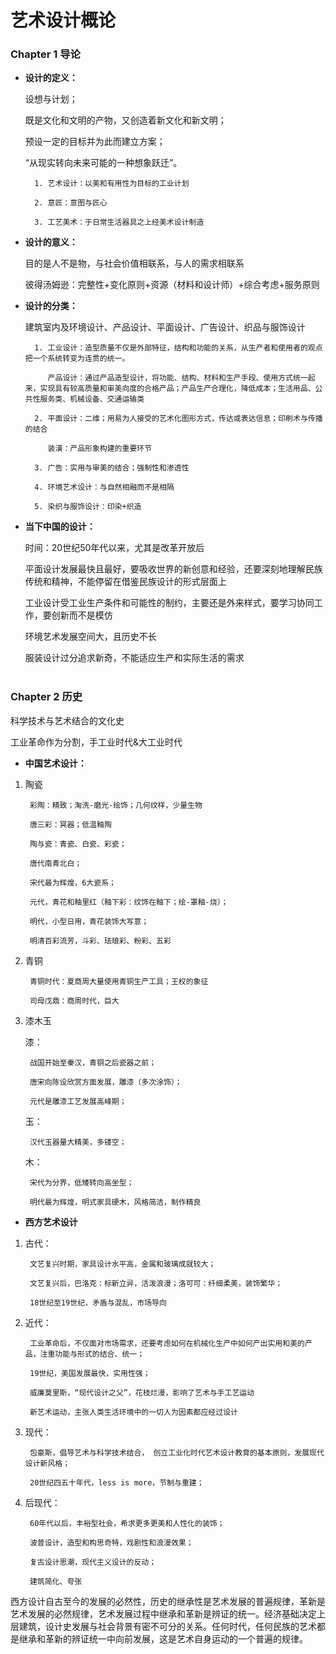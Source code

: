 # 艺术设计概论

### Chapter 1 导论
 
* **设计的定义：**

	设想与计划；

	既是文化和文明的产物，又创造着新文化和新文明；

	预设一定的目标并为此而建立方案；

	“从现实转向未来可能的一种想象跃迁”。

		1. 艺术设计：以美和有用性为目标的工业计划

		2. 意匠：意图与匠心

		3. 工艺美术：于日常生活器具之上经美术设计制造

* **设计的意义：**

	目的是人不是物，与社会价值相联系，与人的需求相联系

	彼得汤姆逊：完整性+变化原则+资源（材料和设计师）+综合考虑+服务原则

* **设计的分类：**

	建筑室内及环境设计、产品设计、平面设计、广告设计、织品与服饰设计

		1. 工业设计：造型质量不仅是外部特征，结构和功能的关系，从生产者和使用者的观点把一个系统转变为连贯的统一。

		   产品设计：通过产品造型设计，将功能、结构、材料和生产手段、使用方式统一起来，实现具有较高质量和审美向度的合格产品；产品生产合理化，降低成本；生活用品、公共性服务类、机械设备、交通运输类

		2. 平面设计：二维；用易为人接受的艺术化图形方式，传达或表达信息；印刷术与传播的结合
		
		   装潢：产品形象构建的重要环节

		3. 广告：实用与审美的结合；强制性和渗透性

		4. 环境艺术设计：与自然相融而不是相隔

		5. 染织与服饰设计：印染+织造

* **当下中国的设计：**

	时间：20世纪50年代以来，尤其是改革开放后

	平面设计发展最快且最好，要吸收世界的新创意和经验，还要深刻地理解民族传统和精神，不能停留在借鉴民族设计的形式层面上

	工业设计受工业生产条件和可能性的制约，主要还是外来样式，要学习协同工作，要创新而不是模仿

	环境艺术发展空间大，且历史不长

	服装设计过分追求新奇，不能适应生产和实际生活的需求
<br/><br/>
### Chapter 2 历史

科学技术与艺术结合的文化史

工业革命作为分割，手工业时代&大工业时代

* **中国艺术设计：**

1. 陶瓷

		彩陶：精致；淘洗-磨光-绘饰；几何纹样，少量生物

		唐三彩：冥器；低温釉陶

		陶与瓷：青瓷、白瓷、彩瓷；

		唐代南青北白；

		宋代最为辉煌，6大瓷系；

		元代，青花和釉里红（釉下彩：纹饰在釉下；绘-罩釉-烧）；

		明代，小型日用，青花装饰大写意；

		明清百彩流芳，斗彩、珐琅彩、粉彩、五彩

2. 青铜

		青铜时代：夏商周大量使用青铜生产工具；王权的象征

		司母戊鼎：商周时代，巨大

3. 漆木玉

	漆：

		战国开始至秦汉，青铜之后瓷器之前；

		唐宋向陈设欣赏方面发展，雕漆（多次涂饰）；

		元代是雕漆工艺发展高峰期；

	玉：

		汉代玉器量大精美，多镂空；

	木：

		宋代为分界，低矮转向高坐型；

		明代最为辉煌，明式家具硬木，风格简洁，制作精良

* **西方艺术设计**

1. 古代：

		文艺复兴时期，家具设计水平高，金属和玻璃成就较大；

		文艺复兴后，巴洛克：标新立异，活泼浪漫；洛可可：纤细柔美，装饰繁华；

		18世纪至19世纪，矛盾与混乱，市场导向

2. 近代：

		工业革命后，不仅面对市场需求，还要考虑如何在机械化生产中如何产出实用和美的产品，注重功能与形式的结合、统一；

		19世纪，美国发展最快，实用性强；

		威廉莫里斯，“现代设计之父”，花枝烂漫，影响了艺术与手工艺运动

		新艺术运动，主张人类生活环境中的一切人为因素都应经过设计	

3. 现代：

		包豪斯，倡导艺术与科学技术结合， 创立工业化时代艺术设计教育的基本原则，发展现代设计新风格；

		20世纪四五十年代，less is more，节制与重建；

4. 后现代：

		60年代以后，丰裕型社会，希求更多更美和人性化的装饰；

		波普设计，造型和构思奇特，戏剧性和浪漫效果；

		复古设计思潮，现代主义设计的反动；

		建筑简化、夸张

西方设计自古至今的发展的必然性，历史的继承性是艺术发展的普遍规律，革新是艺术发展的必然规律，艺术发展过程中继承和革新是辨证的统一。经济基础决定上层建筑，设计史发展与社会背景有密不可分的关系。任何时代，任何民族的艺术都是继承和革新的辨证统一中向前发展，这是艺术自身运动的一个普遍的规律。
